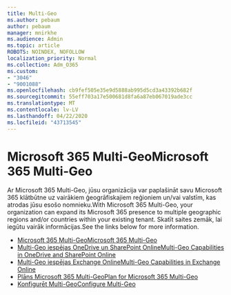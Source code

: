 ```yaml
---
title: Multi-Geo
ms.author: pebaum
author: pebaum
manager: mnirkhe
ms.audience: Admin
ms.topic: article
ROBOTS: NOINDEX, NOFOLLOW
localization_priority: Normal
ms.collection: Adm_O365
ms.custom:
- "3046"
- "9001088"
ms.openlocfilehash: cb9fef505e35e9d5888ab995d5cd3a43392b682f
ms.sourcegitcommit: 55eff703a17e500681d8fa6a87eb067019ade3cc
ms.translationtype: MT
ms.contentlocale: lv-LV
ms.lasthandoff: 04/22/2020
ms.locfileid: "43713545"
---
```

# <a name="microsoft-365-multi-geo"></a><span data-ttu-id="69e13-102">Microsoft 365 Multi-Geo</span><span class="sxs-lookup"><span data-stu-id="69e13-102">Microsoft 365 Multi-Geo</span></span>

<span data-ttu-id="69e13-103">Ar Microsoft 365 Multi-Geo, jūsu organizācija var paplašināt savu Microsoft 365 klātbūtne uz vairākiem ģeogrāfiskajiem reģioniem un/vai valstīm, kas atrodas jūsu esošo nomnieku.</span><span class="sxs-lookup"><span data-stu-id="69e13-103">With Microsoft 365 Multi-Geo, your organization can expand its Microsoft 365 presence to multiple geographic regions and/or countries within your existing tenant.</span></span> <span data-ttu-id="69e13-104">Skatīt saites zemāk, lai iegūtu vairāk informācijas.</span><span class="sxs-lookup"><span data-stu-id="69e13-104">See the links below for more information.</span></span>

- [<span data-ttu-id="69e13-105">Microsoft 365 Multi-Geo</span><span class="sxs-lookup"><span data-stu-id="69e13-105">Microsoft 365 Multi-Geo</span></span>](https://docs.microsoft.com/office365/enterprise/office-365-multi-geo)
- [<span data-ttu-id="69e13-106">Multi-Geo iespējas OneDrive un SharePoint Online</span><span class="sxs-lookup"><span data-stu-id="69e13-106">Multi-Geo Capabilities in OneDrive and SharePoint Online</span></span>](https://docs.microsoft.com/office365/enterprise/multi-geo-capabilities-in-onedrive-and-sharepoint-online-in-office-365)
- [<span data-ttu-id="69e13-107">Multi-Geo iespējas Exchange Online</span><span class="sxs-lookup"><span data-stu-id="69e13-107">Multi-Geo Capabilities in Exchange Online</span></span>](https://docs.microsoft.com/office365/enterprise/multi-geo-capabilities-in-exchange-online)
- [<span data-ttu-id="69e13-108">Plāns Microsoft 365 Multi-Geo</span><span class="sxs-lookup"><span data-stu-id="69e13-108">Plan for Microsoft 365 Multi-Geo</span></span>](https://docs.microsoft.com/office365/enterprise/plan-for-multi-geo)
- [<span data-ttu-id="69e13-109">Konfigurēt Multi-Geo</span><span class="sxs-lookup"><span data-stu-id="69e13-109">Configure Multi-Geo</span></span>](https://docs.microsoft.com/office365/enterprise/multi-geo-tenant-configuration)